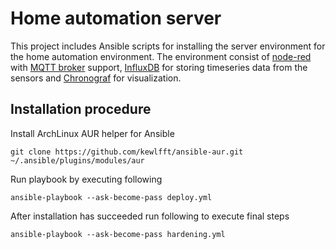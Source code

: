 
# Home automation server

This project includes Ansible scripts for installing the server
environment for the home automation environment.  The environment
consist of [node-red](https://nodered.org/) with
[MQTT broker](https://github.com/zuhito/node-red-contrib-mqtt-broker)
support,
[InfluxDB](https://www.influxdata.com/time-series-platform/influxdb/)
for storing timeseries data from the sensors and
[Chronograf](https://www.influxdata.com/time-series-platform/chronograf/)
for visualization.


## Installation procedure

Install ArchLinux AUR helper for Ansible

    git clone https://github.com/kewlfft/ansible-aur.git ~/.ansible/plugins/modules/aur


Run playbook by executing following

    ansible-playbook --ask-become-pass deploy.yml


After installation has succeeded run following to execute final steps

    ansible-playbook --ask-become-pass hardening.yml

